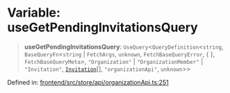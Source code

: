 # Variable: useGetPendingInvitationsQuery

> **useGetPendingInvitationsQuery**: `UseQuery`\<`QueryDefinition`\<`string`, `BaseQueryFn`\<`string` \| `FetchArgs`, `unknown`, `FetchBaseQueryError`, \{ \}, `FetchBaseQueryMeta`\>, `"Organization"` \| `"OrganizationMember"` \| `"Invitation"`, [`Invitation`](../type-aliases/Invitation.md)[], `"organizationApi"`, `unknown`\>\>

Defined in: [frontend/src/store/api/organizationApi.ts:251](https://github.com/lsendel/sass/blob/ca8b2b87627589617e0de57047e1f50d53e78078/frontend/src/store/api/organizationApi.ts#L251)
